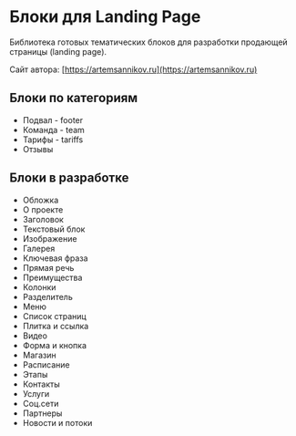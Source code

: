 Блоки для Landing Page
=====================

Библиотека готовых тематических блоков для разработки продающей страницы (landing page).

Сайт автора: [https://artemsannikov.ru](https://artemsannikov.ru)

Блоки по категориям
-----------------------------------

* Подвал - footer
* Команда - team
* Тарифы - tariffs
* Отзывы

Блоки в разработке
-----------------------------------

* Обложка
* О проекте
* Заголовок
* Текстовый блок
* Изображение
* Галерея
* Ключевая фраза
* Прямая речь
* Преимущества
* Колонки
* Разделитель
* Меню
* Список страниц
* Плитка и ссылка
* Видео
* Форма и кнопка
* Магазин
* Расписание
* Этапы
* Контакты
* Услуги
* Соц.сети
* Партнеры
* Новости и потоки
